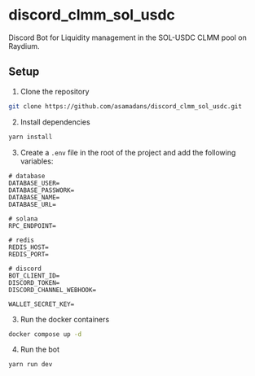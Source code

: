 # discord_clmm_sol_usdc

Discord Bot for Liquidity management in the SOL-USDC CLMM pool on Raydium.

## Setup

1. Clone the repository

```bash
git clone https://github.com/asamadans/discord_clmm_sol_usdc.git
```

2. Install dependencies

```bash
yarn install
```

3. Create a `.env` file in the root of the project and add the following variables:

```
# database
DATABASE_USER=
DATABASE_PASSWORK=
DATABASE_NAME=
DATABASE_URL=

# solana
RPC_ENDPOINT=

# redis
REDIS_HOST=
REDIS_PORT=

# discord
BOT_CLIENT_ID=
DISCORD_TOKEN=
DISCORD_CHANNEL_WEBHOOK=

WALLET_SECRET_KEY=
```
3. Run the docker containers

```bash
docker compose up -d
```

4. Run the bot

```bash
yarn run dev
```
